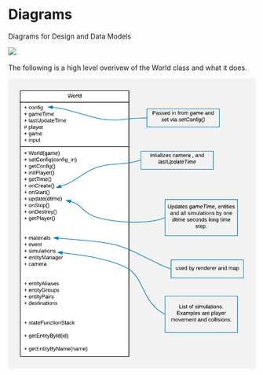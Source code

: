 # Diagrams
Diagrams for Design and Data Models

<img src="http://yuml.me/diagram/scruffy/class/[Game Data]<-[MapLoader], [Game Data]<-[ScreenLoader], [Game Data]<-[Config],[Params]->[Config], [Config]->[Game], [MapLoader{bg:orange}]<-[World], [ScreenLoader{bg:orange}]<-[World], [World]<-[Game], [Game]->[Renderer{bg:blue}]], [Renderer{bg:blue}]->[SubRenderer{bg:blue}], [SubRenderer{bg:blue}]->[ScreenRenderer{bg:blue}], [SubRenderer{bg:blue}]->[TextRenderer{bg:blue}], [SubRenderer{bg:blue}]->[PortalRenderer{bg:blue}]]" >

The following is a high level overivew of the World class and what it does.

![WorldClass](graphics/World_class_diagram.png)
